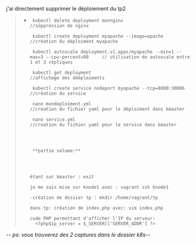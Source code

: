 j'ai directement supprimer le déploiement du tp2

> -      kubectl delete deployment monnginx													//sûppression de nginx
>       
>        kubectl create deployment myapache --image=apache     								//création du déploiment myapache
>       
>        kubectl autoscale deployment.v1.apps/myapache --min=1 --max=3 --cpu-percent=80     // utilisation de autoscale entre 1 et 3 répliques
>       
>        kubectl get deployment                             								//affichage des ddéploiments
>       
>        kubectl create service nodeport myapache --tcp=8080:30006   						//création du service
>       
>        nano mondeploiment.yml                												//creation du fichier yaml pour le déploiment dans kmaster
>       
>        nano service.yml                  													//creation du fichier yaml pour le service dans kmaster
>        
>        
>        
>        
>        **partie volume:**
>        
>        
>        
>       
>       étant sur kmaster : exit
>       
>       je me suis mise sur knode1 avec : vagrant ssh knode1
>       
>       -création de dossier tp : mkdir /home/vagrant/tp
>       
>       dans tp: création de index.php avec: vim index.php
>       
>       code PHP permettant d'afficher l'IP du serveur: 
>         <?php$ip_server = $_SERVER[['SERVER_ADDR'] ?>


-*- ps: vous trouverez des 2 captures dans le dossier k8s-*-
>

​     